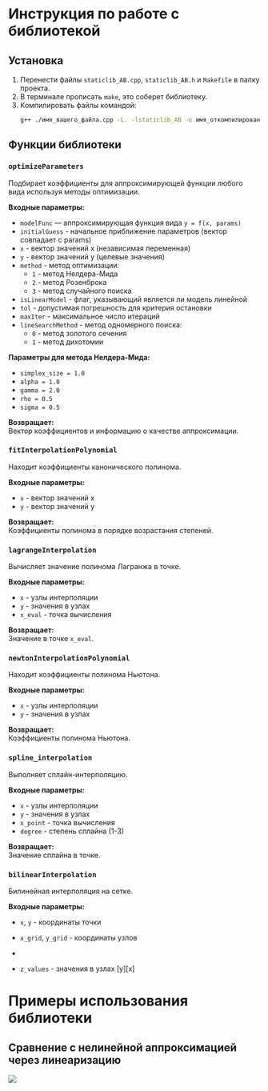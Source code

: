 # Инструкция по работе с библиотекой

## Установка
1. Перенести файлы `staticlib_AB.cpp`, `staticlib_AB.h` и `Makefile` в папку проекта.
2. В терминале прописать `make`, это соберет библиотеку.
3. Компилировать файлы командой:
   ```bash
   g++ ./имя_вашего_файла.cpp -L. -lstaticlib_AB -o имя_откомпилированного_файла
   ```

## Функции библиотеки

### `optimizeParameters`
Подбирает коэффициенты для аппроксимирующей функции любого вида используя методы оптимизации.

**Входные параметры:**
- `modelFunc` — аппроксимирующая функция вида `y = f(x, params)`
- `initialGuess` - начальное приближение параметров (вектор совпадает с params)
- `x` - вектор значений x (независимая переменная)
- `y` - вектор значений y (целевые значения)
- `method` - метод оптимизации:
  - `1` - метод Нелдера-Мида
  - `2` - метод Розенброка
  - `3` - метод случайного поиска
- `isLinearModel` - флаг, указывающий является ли модель линейной
- `tol` - допустимая погрешность для критерия остановки
- `maxIter` - максимальное число итераций
- `lineSearchMethod` - метод одномерного поиска:
  - `0` - метод золотого сечения
  - `1` - метод дихотомии

**Параметры для метода Нелдера-Мида:**
- `simplex_size = 1.0`
- `alpha = 1.0`
- `gamma = 2.0`
- `rho = 0.5`
- `sigma = 0.5`

**Возвращает:**  
Вектор коэффициентов и информацию о качестве аппроксимации.

### `fitInterpolationPolynomial`
Находит коэффициенты канонического полинома.

**Входные параметры:**
- `x` - вектор значений x
- `y` - вектор значений y

**Возвращает:**  
Коэффициенты полинома в порядке возрастания степеней.

### `lagrangeInterpolation`
Вычисляет значение полинома Лагранжа в точке.

**Входные параметры:**
- `x` - узлы интерполяции
- `y` - значения в узлах
- `x_eval` - точка вычисления

**Возвращает:**  
Значение в точке `x_eval`.

### `newtonInterpolationPolynomial`
Находит коэффициенты полинома Ньютона.

**Входные параметры:**
- `x` - узлы интерполяции
- `y` - значения в узлах

**Возвращает:**  
Коэффициенты полинома Ньютона.

### `spline_interpolation`
Выполняет сплайн-интерполяцию.

**Входные параметры:**
- `x` - узлы интерполяции
- `y` - значения в узлах
- `x_point` - точка вычисления
- `degree` - степень сплайна (1-3)

**Возвращает:**  
Значение сплайна в точке.

### `bilinearInterpolation`
Билинейная интерполяция на сетке.

**Входные параметры:**
- `x`, `y` - координаты точки
- `x_grid`, `y_grid` - координаты узлов

- 
- `z_values` - значения в узлах [y][x]
  
# Примеры использования библиотеки
## Сравнение с нелинейной аппроксимацией через линеаризацию
<img src="blob:https://web.telegram.org/927f8dc6-b712-4827-b11a-b543ae12cdc4">

